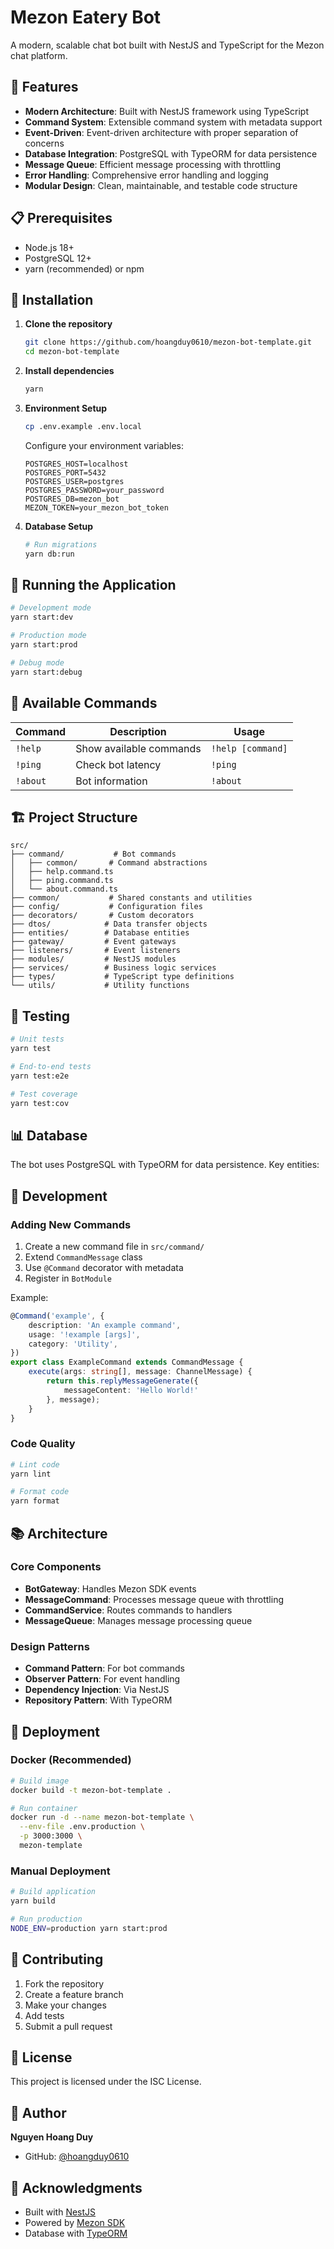 # Mezon Eatery Bot

A modern, scalable chat bot built with NestJS and TypeScript for the Mezon chat platform.

## 🚀 Features

- **Modern Architecture**: Built with NestJS framework using TypeScript
- **Command System**: Extensible command system with metadata support
- **Event-Driven**: Event-driven architecture with proper separation of concerns
- **Database Integration**: PostgreSQL with TypeORM for data persistence
- **Message Queue**: Efficient message processing with throttling
- **Error Handling**: Comprehensive error handling and logging
- **Modular Design**: Clean, maintainable, and testable code structure

## 📋 Prerequisites

- Node.js 18+ 
- PostgreSQL 12+
- yarn (recommended) or npm

## 🔧 Installation

1. **Clone the repository**
   ```bash
   git clone https://github.com/hoangduy0610/mezon-bot-template.git
   cd mezon-bot-template
   ```

2. **Install dependencies**
   ```bash
   yarn
   ```

3. **Environment Setup**
   ```bash
   cp .env.example .env.local
   ```
   
   Configure your environment variables:
   ```env
   POSTGRES_HOST=localhost
   POSTGRES_PORT=5432
   POSTGRES_USER=postgres
   POSTGRES_PASSWORD=your_password
   POSTGRES_DB=mezon_bot
   MEZON_TOKEN=your_mezon_bot_token
   ```

4. **Database Setup**
   ```bash
   # Run migrations
   yarn db:run
   ```

## 🚀 Running the Application

```bash
# Development mode
yarn start:dev

# Production mode
yarn start:prod

# Debug mode
yarn start:debug
```

## 🤖 Available Commands

| Command | Description | Usage |
|---------|-------------|-------|
| `!help` | Show available commands | `!help [command]` |
| `!ping` | Check bot latency | `!ping` |
| `!about` | Bot information | `!about` |

## 🏗️ Project Structure

```
src/
├── command/           # Bot commands
│   ├── common/       # Command abstractions
│   ├── help.command.ts
│   ├── ping.command.ts
│   └── about.command.ts
├── common/           # Shared constants and utilities
├── config/           # Configuration files
├── decorators/       # Custom decorators
├── dtos/            # Data transfer objects
├── entities/        # Database entities
├── gateway/         # Event gateways
├── listeners/       # Event listeners
├── modules/         # NestJS modules
├── services/        # Business logic services
├── types/           # TypeScript type definitions
└── utils/           # Utility functions
```

## 🧪 Testing

```bash
# Unit tests
yarn test

# End-to-end tests
yarn test:e2e

# Test coverage
yarn test:cov
```

## 📊 Database

The bot uses PostgreSQL with TypeORM for data persistence. Key entities:


## 🔧 Development

### Adding New Commands

1. Create a new command file in `src/command/`
2. Extend `CommandMessage` class
3. Use `@Command` decorator with metadata
4. Register in `BotModule`

Example:
```typescript
@Command('example', {
    description: 'An example command',
    usage: '!example [args]',
    category: 'Utility',
})
export class ExampleCommand extends CommandMessage {
    execute(args: string[], message: ChannelMessage) {
        return this.replyMessageGenerate({ 
            messageContent: 'Hello World!' 
        }, message);
    }
}
```

### Code Quality

```bash
# Lint code
yarn lint

# Format code
yarn format
```

## 📚 Architecture

### Core Components

- **BotGateway**: Handles Mezon SDK events
- **MessageCommand**: Processes message queue with throttling
- **CommandService**: Routes commands to handlers
- **MessageQueue**: Manages message processing queue

### Design Patterns

- **Command Pattern**: For bot commands
- **Observer Pattern**: For event handling
- **Dependency Injection**: Via NestJS
- **Repository Pattern**: With TypeORM

## 🚀 Deployment

### Docker (Recommended)

```bash
# Build image
docker build -t mezon-bot-template .

# Run container
docker run -d --name mezon-bot-template \
  --env-file .env.production \
  -p 3000:3000 \
  mezon-template
```

### Manual Deployment

```bash
# Build application
yarn build

# Run production
NODE_ENV=production yarn start:prod
```

## 🤝 Contributing

1. Fork the repository
2. Create a feature branch
3. Make your changes
4. Add tests
5. Submit a pull request

## 📄 License

This project is licensed under the ISC License.

## 👤 Author

**Nguyen Hoang Duy**
- GitHub: [@hoangduy0610](https://github.com/hoangduy0610)

## 🙏 Acknowledgments

- Built with [NestJS](https://nestjs.com/)
- Powered by [Mezon SDK](https://github.com/nccasia/mezon-sdk)
- Database with [TypeORM](https://typeorm.io/)